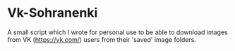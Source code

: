 # Vk-Sohranenki
A small script which I wrote for personal use to be able to download images from VK (https://vk.com/) users from their 'saved' image folders.
